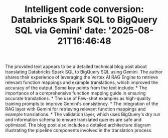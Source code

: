 ﻿---
title: "Intelligent code conversion: Databricks Spark SQL to BigQuery SQL via Gemini'
date: '2025-08-21T16:46:48"
category: "Markets"
summary: ""
slug: "intelligent code conversion databricks spark sql to bigquery"
source_urls:
  - "https://cloud.google.com/blog/products/data-analytics/automate-sql-translation-databricks-to-bigquery-with-gemini/"
seo:
  title: "Intelligent code conversion: Databricks Spark SQL to BigQuery SQL via Gemini | Hash n Hedge'
  description: '"
  keywords: ["news", "markets", "brief"]
---
The provided text appears to be a detailed technical blog post about translating Databricks Spark SQL to BigQuery SQL using Gemini. The author shares their experience of leveraging the Vertex AI RAG Engine to retrieve relevant function mappings and example translations, which improved the accuracy of the output.  Some key points from the text include:  *   The importance of a comprehensive function mapping guide in ensuring accurate translations. *   The use of Few-shot examples as high-quality training prompts to improve Gemini's consistency. *   The integration of the RAG layer with Gemini for retrieving relevant function mappings and example translations. *   The validation layer, which uses BigQuery's dry run and information schema to ensure translated queries are safe and optimized.  The blog post also includes a detailed architecture diagram illustrating the pipeline components involved in the translation process. 
